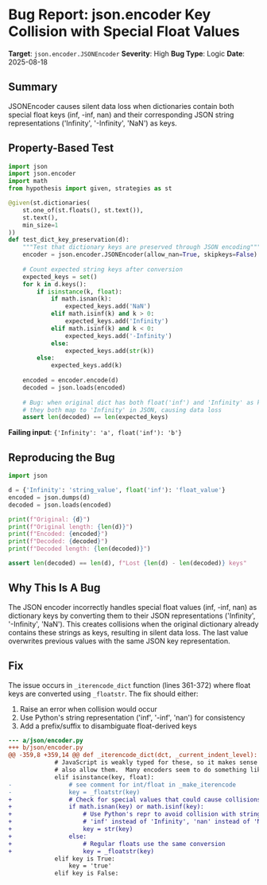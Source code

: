 # Bug Report: json.encoder Key Collision with Special Float Values

**Target**: `json.encoder.JSONEncoder`
**Severity**: High
**Bug Type**: Logic
**Date**: 2025-08-18

## Summary

JSONEncoder causes silent data loss when dictionaries contain both special float keys (inf, -inf, nan) and their corresponding JSON string representations ('Infinity', '-Infinity', 'NaN') as keys.

## Property-Based Test

```python
import json
import json.encoder
import math
from hypothesis import given, strategies as st

@given(st.dictionaries(
    st.one_of(st.floats(), st.text()),
    st.text(),
    min_size=1
))
def test_dict_key_preservation(d):
    """Test that dictionary keys are preserved through JSON encoding"""
    encoder = json.encoder.JSONEncoder(allow_nan=True, skipkeys=False)
    
    # Count expected string keys after conversion
    expected_keys = set()
    for k in d.keys():
        if isinstance(k, float):
            if math.isnan(k):
                expected_keys.add('NaN')
            elif math.isinf(k) and k > 0:
                expected_keys.add('Infinity')
            elif math.isinf(k) and k < 0:
                expected_keys.add('-Infinity')
            else:
                expected_keys.add(str(k))
        else:
            expected_keys.add(k)
    
    encoded = encoder.encode(d)
    decoded = json.loads(encoded)
    
    # Bug: when original dict has both float('inf') and 'Infinity' as keys,
    # they both map to 'Infinity' in JSON, causing data loss
    assert len(decoded) == len(expected_keys)
```

**Failing input**: `{'Infinity': 'a', float('inf'): 'b'}`

## Reproducing the Bug

```python
import json

d = {'Infinity': 'string_value', float('inf'): 'float_value'}
encoded = json.dumps(d)
decoded = json.loads(encoded)

print(f"Original: {d}")
print(f"Original length: {len(d)}")
print(f"Encoded: {encoded}")
print(f"Decoded: {decoded}")
print(f"Decoded length: {len(decoded)}")

assert len(decoded) == len(d), f"Lost {len(d) - len(decoded)} keys"
```

## Why This Is A Bug

The JSON encoder incorrectly handles special float values (inf, -inf, nan) as dictionary keys by converting them to their JSON representations ('Infinity', '-Infinity', 'NaN'). This creates collisions when the original dictionary already contains these strings as keys, resulting in silent data loss. The last value overwrites previous values with the same JSON key representation.

## Fix

The issue occurs in `_iterencode_dict` function (lines 361-372) where float keys are converted using `_floatstr`. The fix should either:
1. Raise an error when collision would occur
2. Use Python's string representation ('inf', '-inf', 'nan') for consistency
3. Add a prefix/suffix to disambiguate float-derived keys

```diff
--- a/json/encoder.py
+++ b/json/encoder.py
@@ -359,8 +359,14 @@ def _iterencode_dict(dct, _current_indent_level):
             # JavaScript is weakly typed for these, so it makes sense to
             # also allow them.  Many encoders seem to do something like this.
             elif isinstance(key, float):
-                # see comment for int/float in _make_iterencode
-                key = _floatstr(key)
+                # Check for special values that could cause collisions
+                if math.isnan(key) or math.isinf(key):
+                    # Use Python's repr to avoid collision with string keys
+                    # 'inf' instead of 'Infinity', 'nan' instead of 'NaN'
+                    key = str(key)
+                else:
+                    # Regular floats use the same conversion
+                    key = _floatstr(key)
             elif key is True:
                 key = 'true'
             elif key is False:
```